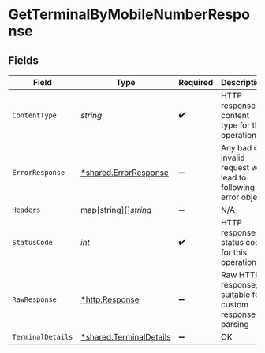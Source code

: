 # GetTerminalByMobileNumberResponse


## Fields

| Field                                                                    | Type                                                                     | Required                                                                 | Description                                                              |
| ------------------------------------------------------------------------ | ------------------------------------------------------------------------ | ------------------------------------------------------------------------ | ------------------------------------------------------------------------ |
| `ContentType`                                                            | *string*                                                                 | :heavy_check_mark:                                                       | HTTP response content type for this operation                            |
| `ErrorResponse`                                                          | [*shared.ErrorResponse](../../../pkg/models/shared/errorresponse.md)     | :heavy_minus_sign:                                                       | Any bad or invalid request will lead to following error object           |
| `Headers`                                                                | map[string][]*string*                                                    | :heavy_minus_sign:                                                       | N/A                                                                      |
| `StatusCode`                                                             | *int*                                                                    | :heavy_check_mark:                                                       | HTTP response status code for this operation                             |
| `RawResponse`                                                            | [*http.Response](https://pkg.go.dev/net/http#Response)                   | :heavy_minus_sign:                                                       | Raw HTTP response; suitable for custom response parsing                  |
| `TerminalDetails`                                                        | [*shared.TerminalDetails](../../../pkg/models/shared/terminaldetails.md) | :heavy_minus_sign:                                                       | OK                                                                       |